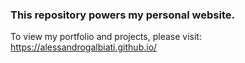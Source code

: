 ### This repository powers my personal website.

To view my portfolio and projects, please visit:
https://alessandrogalbiati.github.io/
